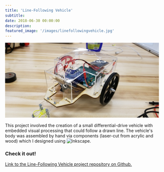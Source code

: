 ```yaml
---
title: 'Line-Following Vehicle'
subtitle:
date: 2018-06-30 00:00:00
description:
featured_image: '/images/linefollowingvehicle.jpg'
---
```


<img src="../images/linefollowingvehicle.jpg">

This project involved the creation of a small differential-drive vehicle with embedded visual processing that could follow a drawn line. The vehicle's body was assembled by hand via components (laser-cut from acrylic and wood) which I designed using ![Inkscape](https://inkscape.org/). 

### Check it out!
[Link to the Line-Following Vehicle project repository on Github.](https://github.com/mossti/ME433-Advanced-Mechatronics/tree/master/HW16)
